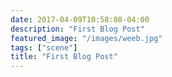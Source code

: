 ```yaml
---
date: 2017-04-09T10:58:08-04:00
description: "First Blog Post"
featured_image: "/images/weeb.jpg"
tags: ["scene"]
title: "First Blog Post"
---
```

